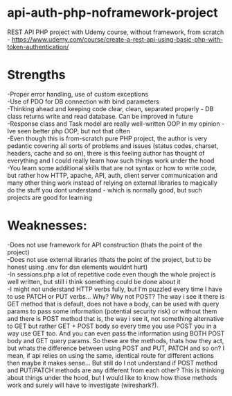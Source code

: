 # api-auth-php-noframework-project
REST API PHP project with Udemy course, without framework, from scratch - https://www.udemy.com/course/create-a-rest-api-using-basic-php-with-token-authentication/</br>
# Strengths</br>
-Proper error handling, use of custom exceptions</br>
-Use of PDO for DB connection with bind parameters</br>
-Thinking ahead and keeping code clear, clean, separated properly - DB class returns write and read database. Can be improved in future</br>
-Response class and Task model are really well-written OOP in my opinion - Ive seen better php OOP, but not that often</br>
-Even though this is from-scratch pure PHP project, the author is very pedantic covering all sorts of problems and issues (status codes, charset, headers, cache and so on), there is this feeling author has thought of everything and I could really learn how such things work under the hood</br>
-You learn some additional skills that are not syntax or how to write code, but rather how HTTP, apache, API, auth, client server communication and many other thing work instead of relying on external libraries to magically do the stuff you dont understand - which is normally good, but such projects are good for learning</br>

# Weaknesses:</br>
-Does not use framework for API construction (thats the point of the project)</br>
-Does not use external libraries (thats the point of the project, but to be honest using .env for dsn elements wouldnt hurt) </br>
-In sessions.php a lot of repetitive code even though the whole project is well written, but still i think something could be done about it</br>
-I might not understand HTTP verbs fully, but I'm puzzled every time I have to use PATCH or PUT verbs... Why? Why not POST? The way i see it there is GET method that is default, does not have a body, can be used with query params to pass some information (potential security risk) or without them and there is POST method that is, the way i see it, not something alternative to GET but rather GET + POST body so every time you use POST you in a way use GET too. And you can even pass the information using BOTH POST body and GET query params. So these are the methods, thats how they act, but whats the difference between using POST and PUT, PATCH and so on? I mean, if api relies on using the same, identical route for different actions then maybe it makes sense... But still do I not understand if POST method and PUT/PATCH methods are any different from each other? This is thinking about things under the hood, but I would like to know how those methods work and surely will have to investigate (wireshark?).
